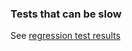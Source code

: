 
### Tests that can be slow 

See [regression test results](https://github.com/microprediction/timemachines/actions?query=workflow%3Aregression)

